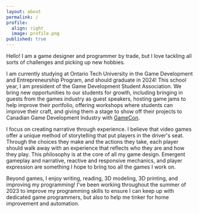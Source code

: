 ```yaml
---
layout: about
permalink: /
profile:
  align: right
  image: profile.png
published: true
---
```


Hello! I am a game designer and programmer by trade, but I love tackling all sorts of challenges and picking up new hobbies. 

I am currently studying at Ontario Tech University in the Game Development and Entrepreneurship Program, and should graduate in 2024! This school year, I am president of the Game Development Student Association. We bring new opportunities to our students for growth, including bringing in guests from the games industry as guest speakers, hosting game jams to help improve their portfolio, offering workshops where students can improve their craft, and giving them a stage to show off their projects to Canadian Game Development Industry with [GameCon](https://www.gamecon.ac/).

I focus on creating narrative through experience. I believe that video games offer a unique method of storytelling that put players in the driver's seat. Through the choices they make and the actions they take, each player should walk away with an experience that reflects who they are and how they play. This philosophy is at the core of all my game design. Emergent gameplay and narrative, reactive and responsive mechanics, and player expression are something I hope to bring too all the games I work on.

Beyond games, I enjoy writing, reading, 3D modeling, 3D printing, and improving my programming! I've been working throughout the summer of 2023 to improve my programming skills to ensure I can keep up with dedicated game programmers, but also to help me tinker for home improvement and automation.
